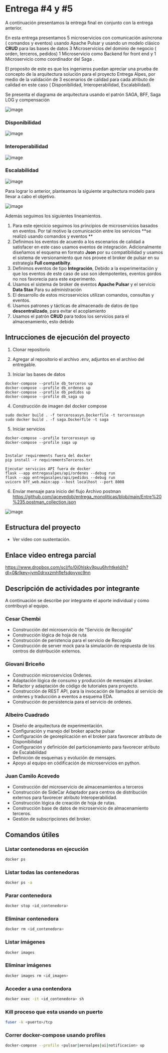 
# Entrega #4 y #5
A continuación presentamos la entrega final en conjunto con la entrega anterior.


En esta entrega presentamos 5 microservicios con comunicación asincrona ( comandos y eventos) usando Apache Pulsar y usando un modelo clásico **CRUD**  para las bases de datos 3 Microservicios del dominio de negocio ( orden, terceros, pedidos) 1 Microservicio como Backend for front end y 1 Microservicio como coordinador del Saga . 

El proposito de este es que los ingenieros puedan apreciar una prueba de concepto de la arquitectura solución para el proyecto Entrega Alpes, por medio de la validación de 3 escenarios de calidad para cada atributo de calidad en este caso ( Disponibilidad, Interoperabilidad, Escalabilidad).


Se presenta el diagrama de arquitectura usando el patrón SAGA, BFF, Saga LOG y compensación

![image](https://user-images.githubusercontent.com/78766013/225208923-f02b404f-aeda-40e9-b7b8-923ca8e25c2a.png)



### Disponibilidad

![image](https://user-images.githubusercontent.com/78766013/223620518-609538bb-f69f-479e-93ab-24d639a36716.png)


### Interoperabilidad

![image](https://user-images.githubusercontent.com/78766013/223620560-cb7b4ad2-63df-4cdb-b053-9592237532e3.png)


### Escalabilidad

![image](https://user-images.githubusercontent.com/78766013/223620584-817fb7d0-b346-4b26-bbac-4ac1f8bd2603.png)




Para lograr lo anterior, planteamos la siguiente arquitectura modelo para llevar a cabo el objetivo.

![image](https://user-images.githubusercontent.com/78766013/223618412-346bb8fc-3f1d-44b3-9525-28c5d604d73c.png)



Además seguimos los siguientes lineamientos. 
1. Para este ejercicio seguimos los principios de microservicios basados en eventos. Por tal motivo la comunicación entre los servicios **se realizó usando comandos y eventos **
2. Definimos los eventos de acuerdo a los escenarios de calidad a satisfacer en este caso usamos eventos de integración. Adicionalmente diseñamos el esquema en formato **Json** por su compatibilidad y usamos el sistema de versionamiento que nos provee el broker de pulsar en su estrategía **Full compatibilty**.
3. Definimos eventos de tipo **Integración**, Debido a la experimentación y que los eventos de este caso de uso son idempotentes, eventos gordos no nos favorecia para este experimento. 
4. Usamos el sistema de broker de eventos **Apache Pulsar** y el servicio **Data Stax** Para su administración
5. El desarrollo de estos microservicios utilizan comandos, consultas y eventos.
6. Usamos patrones y tácticas de almacenado de datos de tipo **descentralizado**, para evitar el acoplamiento
7. Usamos el patrón **CRUD** para todos los servicios para el almacenamiento, esto debido 


## Intrucciones de ejecución del proyecto
1. Clonar repositorio
2. Agregar al repositorio el archivo .env, adjuntos en el archivo del entregable.

3. Iniciar las bases de datos
```
docker-compose --profile db_terceros up
docker-compose --profile db_ordenes up
docker-compose --profile db_pedidos up
docker-compose --profile db_saga up
```


4. Construcción de imagen del docker compose

```
sudo docker build . -f tercerosasyn.Dockerfile -t tercerosasyn
sudo docker build . -f saga.Dockerfile -t saga
```



5. Iniciar servicios 
```
docker-compose --profile tercerosasyn up
docker-compose --profile saga up


Instalar requirements fuera del docker
pip install -r requirementsTerceros.txt 

Ejecutar servicios API fuera de docker
flask --app entregasalpes/api/ordenes --debug run
flask --app entregasalpes/api/pedidos --debug run
uvicorn bff_web.main:app --host localhost --port 8008
```


6. Enviar mensaje para inicio del flujo
 Archivo postman
https://github.com/jacevedob/entrega_monoliticas/blob/main/Entre%20%235.postman_collection.json

![image](https://user-images.githubusercontent.com/78766013/223618174-95d220dc-e5f1-4ac0-8671-a68b7dab5ee2.png)

## Estructura del proyecto
- Ver video con sustentación.


## Enlace video entrega parcial
https://www.dropbox.com/scl/fo/0i0hlskv9puu6hrhtkeld/h?dl=0&rlkey=jvm0drxxzmhflefsdpvyxc9nn

## Descripción de actividades por integrante
A continuación se describe por integrante el aporte individual y como contribuyó al equipo.

### Cesar Chembi
- Construcción del microservicio de "Servicio de Recogida"
- Construcción lógica de hoja de ruta
- Construcción de peristencia para el servicio de Recogida
- Construcción de server mock para la simulación de respuesta de los centros de distribución externos.

### Giovani Briceño
- Construcción microservicios Ordenes.
- Adaptación lógica de consumo y producción de mensajes al broker.
- Refactor y adaptación de código de tutoriales para proyecto.
- Construcción de REST API, para la invocación de llamados al servicio de ordenes y traducción a eventos a esquema EDA. 
- Construcción de persistencia para el servicio de ordenes.

### Albeiro Cuadrado
- Diseño de arquitectura de experimentación.
- Configuración y manejo del broker apache pulsar
- Configuración de georeplicación en el broker para favorecer atributo de Disponibilidad
- Configuración y definición del particionamiento para favorecer atributo de Escalabilidad
- Definición de esquemas y evolución de mensajes.
- Apoyo al equipo en códificación de microservicios en python.

### Juan Camilo Acevedo
- Construcción del microservicio  de almacenamientos a terceros
- Construcción de SideCar Adaptador para centros de distribución externos para favorecer atributo Interoperabilidad.
- Construcción lógica de creación de hoja de rutas.
- Construcción base de datos de microservicio de almacenamiento terceros.
- Gestión de subscripciones del broker.

## Comandos útiles

### Listar contenedoras en ejecución
```bash
docker ps
```

### Listar todas las contenedoras
```bash
docker ps -a
```

### Parar contenedora
```bash
docker stop <id_contenedora>
```

### Eliminar contenedora
```bash
docker rm <id_contenedora>
```

### Listar imágenes
```bash
docker images
```

### Eliminar imágenes
```bash
docker images rm <id_imagen>
```

### Acceder a una contendora
```bash
docker exec -it <id_contenedora> sh
```

### Kill proceso que esta usando un puerto
```bash
fuser -k <puerto>/tcp
```

### Correr docker-compose usando profiles
```bash
docker-compose --profile <pulsar|aeroalpes|ui|notificacion> up
```
